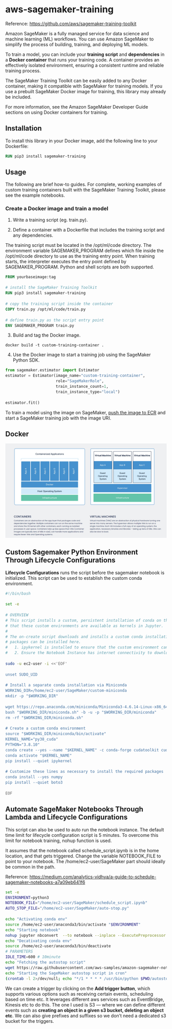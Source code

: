 # aws-sagemaker-training

Reference: https://github.com/aws/sagemaker-training-toolkit

Amazon SageMaker is a fully managed service for data science and machine learning (ML) workflows. You can use Amazon SageMaker to simplify the process of building, training, and deploying ML models.

To train a model, you can include your **training script** and **dependencies** in a **Docker container** that runs your training code. A container provides an effectively isolated environment, ensuring a consistent runtime and reliable training process.

The SageMaker Training Toolkit can be easily added to any Docker container, making it compatible with SageMaker for training models. If you use a prebuilt SageMaker Docker image for training, this library may already be included.

For more information, see the Amazon SageMaker Developer Guide sections on using Docker containers for training.


## Installation

To install this library in your Docker image, add the following line to your Dockerfile:
```dockerfile
RUN pip3 install sagemaker-training
```

## Usage

The following are brief how-to guides. For complete, working examples of custom training containers built with the SageMaker Training Toolkit, please see the example notebooks.

### Create a Docker image and train a model

1. Write a training script (eg. train.py).

2. Define a container with a Dockerfile that includes the training script and any dependencies.

The training script must be located in the /opt/ml/code directory. The environment variable SAGEMAKER_PROGRAM defines which file inside the /opt/ml/code directory to use as the training entry point. When training starts, the interpreter executes the entry point defined by SAGEMAKER_PROGRAM. Python and shell scripts are both supported.

```dockerfile
FROM yourbaseimage:tag

# install the SageMaker Training Toolkit 
RUN pip3 install sagemaker-training

# copy the training script inside the container
COPY train.py /opt/ml/code/train.py

# define train.py as the script entry point
ENV SAGEMAKER_PROGRAM train.py
```

3. Build and tag the Docker image.
```
docker build -t custom-training-container .
```

4. Use the Docker image to start a training job using the SageMaker Python SDK.

```python
from sagemaker.estimator import Estimator
estimator = Estimator(image_name="custom-training-container",
                      role="SageMakerRole",
                      train_instance_count=1,
                      train_instance_type="local")

estimator.fit()
```
To train a model using the image on SageMaker, [push the image to ECR](https://docs.aws.amazon.com/AmazonECR/latest/userguide/docker-push-ecr-image.html) and start a SageMaker training job with the image URI.


## Docker

![image](./docker.PNG)


## Custom Sagemaker Python Environment Through Lifecycle Configurations

**Lifecycle Configurations** runs the script before the sagemaker notebook is initialized. This script can be used to establish the custom conda environment. 

```bash
#!/bin/bash

set -e

# OVERVIEW
# This script installs a custom, persistent installation of conda on the Notebook Instance's EBS volume, and ensures
# that these custom environments are available as kernels in Jupyter.
# 
# The on-create script downloads and installs a custom conda installation to the EBS volume via Miniconda. Any relevant
# packages can be installed here.
#   1. ipykernel is installed to ensure that the custom environment can be used as a Jupyter kernel   
#   2. Ensure the Notebook Instance has internet connectivity to download the Miniconda installer

sudo -u ec2-user -i <<'EOF'

unset SUDO_UID

# Install a separate conda installation via Miniconda
WORKING_DIR=/home/ec2-user/SageMaker/custom-miniconda
mkdir -p "$WORKING_DIR"

wget https://repo.anaconda.com/miniconda/Miniconda3-4.6.14-Linux-x86_64.sh -O "$WORKING_DIR/miniconda.sh"
bash "$WORKING_DIR/miniconda.sh" -b -u -p "$WORKING_DIR/miniconda" 
rm -rf "$WORKING_DIR/miniconda.sh"

# Create a custom conda environment
source "$WORKING_DIR/miniconda/bin/activate"
KERNEL_NAME="py38_cuda"
PYTHON="3.8.10"
conda create --yes --name "$KERNEL_NAME" -c conda-forge cudatoolkit cudnn python="$PYTHON"
conda activate "$KERNEL_NAME"
pip install --quiet ipykernel

# Customize these lines as necessary to install the required packages
conda install --yes numpy
pip install --quiet boto3

EOF

```

## Automate SageMaker Notebooks Through Lambda and Lifecycle Configurations

This script can also be used to auto run the notebook instance. The default time limit for lifecycle configuration script is 5 minutes. To overcome this limit for notebook training, nohup function is used.

 It assumes that the notebook called schedule_script.ipynb is in the home location, and that gets triggered. Change the variable NOTEBOOK_FILE to point to your notebook. The /home/ec2-user/SageMaker part should ideally be common in the path.
 
Reference: https://medium.com/analytics-vidhya/a-guide-to-schedule-sagemaker-notebooks-a7a09eb641f6
 
 ```bash
 set -e
ENVIRONMENT=python3
NOTEBOOK_FILE="/home/ec2-user/SageMaker/schedule_script.ipynb"
AUTO_STOP_FILE="/home/ec2-user/SageMaker/auto-stop.py"
 
echo "Activating conda env"
source /home/ec2-user/anaconda3/bin/activate "$ENVIRONMENT"
echo "Starting notebook"
nohup jupyter nbconvert  --to notebook --inplace --ExecutePreprocessor.timeout=600 --ExecutePreprocessor.kernel_name=python3 --execute "$NOTEBOOK_FILE" &
echo "Decativating conda env"
source /home/ec2-user/anaconda3/bin/deactivate
# PARAMETERS
IDLE_TIME=600 # 10minute
echo "Fetching the autostop script"
wget https://raw.githubusercontent.com/aws-samples/amazon-sagemaker-notebook-instance-lifecycle-config-samples/master/scripts/auto-stop-idle/autostop.py
echo "Starting the SageMaker autostop script in cron"
(crontab -l 2>/dev/null; echo "*/1 * * * * /usr/bin/python $PWD/autostop.py --time $IDLE_TIME --ignore-connections") | crontab -
 ```

We can create a trigger by clicking on the **Add trigger button**, which supports various options such as receiving certain events, scheduling based on time etc. It leverages different aws services such as EventBridge, Kinesis etc to do this. The one I used is S3 — where we can define different events such as **creating an object in a given s3 bucket, deleting an object etc**. We can also give prefixes and suffixes so we don’t need a dedicated s3 bucket for the triggers.

